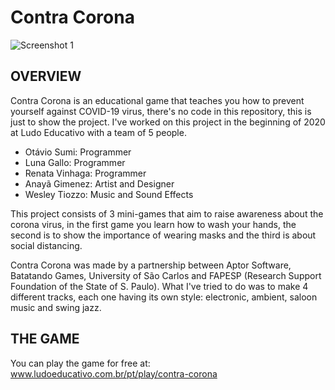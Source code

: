 # Contra Corona

![Screenshot 1](img/logopng)

OVERVIEW
--------------------------------------------------
Contra Corona is an educational game that teaches you how to prevent yourself against COVID-19 virus, there's no code in this repository, this is just to show the project.
I've worked on this project in the beginning of 2020 at Ludo Educativo with a team of 5 people. 
- Otávio Sumi:    Programmer
- Luna Gallo:     Programmer
- Renata Vinhaga: Programmer
- Anayã Gimenez:  Artist and Designer
- Wesley Tiozzo:  Music and Sound Effects

This project consists of 3 mini-games that aim to raise awareness about the corona virus, in the first game you learn how to wash your hands, the second is to show the importance of wearing masks and the third is about social distancing.

Contra Corona was made by a partnership between Aptor Software, Batatando Games, University of São Carlos and FAPESP (Research Support Foundation of the State of S. Paulo).
What I've tried to do was to make 4 different tracks, each one having its own style: electronic, ambient, saloon music and swing jazz.

THE GAME
--------------------------------------------------
You can play the game for free at: www.ludoeducativo.com.br/pt/play/contra-corona


